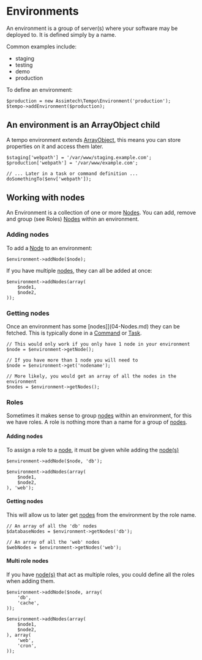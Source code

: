 # Environments

An environment is a group of server(s) where your software may be deployed to. It is defined simply by a name.

Common examples include:

*   staging
*   testing
*   demo
*   production

To define an environment:

    $production = new Assimtech\Tempo\Environment('production');
    $tempo->addEnvironment($production);


## An environment is an ArrayObject child

A tempo environment extends [ArrayObject](http://php.net/manual/en/class.arrayobject.php), this means you can store
properties on it and access them later.

    $staging['webpath'] = '/var/www/staging.example.com';
    $production['webpath'] = '/var/www/example.com';

    // ... Later in a task or command definition ...
    doSomethingTo($env['webpath']);


## Working with nodes

An Environment is a collection of one or more [Nodes](04-Nodes.md). You can add, remove and group (see Roles)
[Nodes](04-Nodes.md) within an environment.


### Adding nodes

To add a [Node](04-Nodes.md) to an environment:

    $environment->addNode($node);

If you have multiple [nodes](04-Nodes.md), they can all be added at once:

    $environment->addNodes(array(
        $node1,
        $node2,
    ));


### Getting nodes

Once an environment has some [nodes]](04-Nodes.md) they can be fetched.
This is typically done in a [Command](05-Commands.md) or [Task](06-Tasks.md).

    // This would only work if you only have 1 node in your environment
    $node = $environment->getNode();

    // If you have more than 1 node you will need to
    $node = $environment->get('nodename');

    // More likely, you would get an array of all the nodes in the environment
    $nodes = $environment->getNodes();


### Roles

Sometimes it makes sense to group [nodes](04-Nodes.md) within an environment, for this we have roles. A role is nothing
more than a name for a group of [nodes](04-Nodes.md).


#### Adding nodes

To assign a role to a [node](04-Nodes.md), it must be given while adding the [node(s)](04-Nodes.md)

    $environment->addNode($node, 'db');

    $environment->addNodes(array(
        $node1,
        $node2,
    ), 'web');


#### Getting nodes

This will allow us to later get [nodes](04-Nodes.md) from the environment by the role name.

    // An array of all the 'db' nodes
    $databaseNodes = $environment->getNodes('db');

    // An array of all the 'web' nodes
    $webNodes = $environment->getNodes('web');


#### Multi role nodes

If you have [node(s)](04-Nodes.md) that act as multiple roles, you could define all the roles when adding them.

    $environment->addNode($node, array(
        'db',
        'cache',
    ));

    $environment->addNodes(array(
        $node1,
        $node2,
    ), array(
        'web',
        'cron',
    ));
